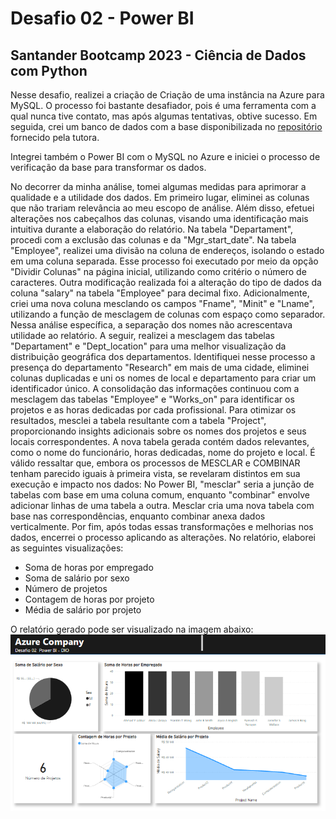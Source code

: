 # Desafio 02 - Power BI
## Santander Bootcamp 2023 - Ciência de Dados com Python

Nesse desafio, realizei a criação de Criação de uma instância na Azure para MySQL. O processo foi bastante desafiador, pois é uma ferramenta com a qual nunca tive contato, mas após algumas tentativas, obtive sucesso. 
Em seguida, crei um banco de dados com a base disponibilizada no [repositório](https://github.com/julianazanelatto/power_bi_analyst/tree/main/M%C3%B3dulo%203/Desafio%20de%20Projeto) fornecido pela tutora.

Integrei também o Power BI com o MySQL no Azure e iniciei o processo de verificação da base para transformar os dados.

No decorrer da minha análise, tomei algumas medidas para aprimorar a qualidade e a utilidade dos dados. Em primeiro lugar, eliminei as colunas que não trariam relevância ao meu escopo de análise. Além disso, efetuei alterações nos cabeçalhos das colunas, visando uma identificação mais intuitiva durante a elaboração do relatório.
Na tabela "Departament", procedi com a exclusão das colunas e da "Mgr_start_date". Na tabela "Employee", realizei uma divisão na coluna de endereços, isolando o estado em uma coluna separada. Esse processo foi executado por meio da opção "Dividir Colunas" na página inicial, utilizando como critério o número de caracteres.
Outra modificação realizada foi a alteração do tipo de dados da coluna "salary" na tabela "Employee" para decimal fixo. Adicionalmente, criei uma nova coluna mesclando os campos "Fname", "Minit" e "Lname", utilizando a função de mesclagem de colunas com espaço como separador. Nessa análise específica, a separação dos nomes não acrescentava utilidade ao relatório.
A seguir, realizei a mesclagem das tabelas "Departament" e "Dept_location" para uma melhor visualização da distribuição geográfica dos departamentos. Identifiquei nesse processo a presença do departamento "Research" em mais de uma cidade, eliminei colunas duplicadas e uni os nomes de local e departamento para criar um identificador único.
A consolidação das informações continuou com a mesclagem das tabelas "Employee" e "Works_on" para identificar os projetos e as horas dedicadas por cada profissional. Para otimizar os resultados, mesclei a tabela resultante com a tabela "Project", proporcionando insights adicionais sobre os nomes dos projetos e seus locais correspondentes. A nova tabela gerada contém dados relevantes, como o nome do funcionário, horas dedicadas, nome do projeto e local.
É válido ressaltar que, embora os processos de MESCLAR e COMBINAR tenham parecido iguais à primeira vista, se revelaram distintos em sua execução e impacto nos dados:
No Power BI, "mesclar" seria a junção de tabelas com base em uma coluna comum, enquanto "combinar" envolve adicionar linhas de uma tabela a outra. Mesclar cria uma nova tabela com base nas correspondências, enquanto combinar anexa dados verticalmente. 
Por fim, após todas essas transformações e melhorias nos dados, encerrei o processo aplicando as alterações. No relatório, elaborei as seguintes visualizações:

- Soma de horas por empregado
- Soma de salário por sexo
- Número de projetos
- Contagem de horas por projeto
- Média de salário por projeto
  
O relatório gerado pode ser visualizado na imagem abaixo:
![Relatório Azure Company](desafio-02.png)
